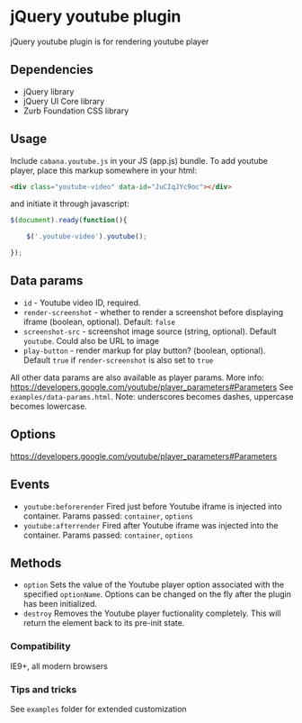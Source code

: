 # jQuery youtube plugin

jQuery youtube plugin is for rendering youtube player

## Dependencies
* jQuery library
* jQuery UI Core library
* Zurb Foundation CSS library

## Usage
Include `cabana.youtube.js` in your JS (app.js) bundle.
To add youtube player, place this markup somewhere in your html:
```html
<div class="youtube-video" data-id="JuCIqJYc9oc"></div>
```
and initiate it through javascript:
```js
$(document).ready(function(){

	$('.youtube-video').youtube();

});
```

## Data params
* `id` - Youtube video ID, required.
* `render-screenshot` - whether to render a screenshot before displaying iframe (boolean, optional). Default: `false`
* `screenshot-src` - screenshot image source (string, optional). Default `youtube`. Could also be URL to image   
* `play-button` - render markup for play button? (boolean, optional). Default `true` if `render-screenshot` is also set to `true`

All other data params are also available as player params. More info: https://developers.google.com/youtube/player_parameters#Parameters
See `examples/data-params.html`. 
Note: underscores becomes dashes, uppercase becomes lowercase.

## Options
https://developers.google.com/youtube/player_parameters#Parameters

## Events
* `youtube:beforerender` Fired just before Youtube iframe is injected into container. Params passed: `container`, `options`
* `youtube:afterrender` Fired after Youtube iframe was injected into the container. Params passed: `container`, `options`

## Methods
* `option` Sets the value of the Youtube player option associated with the specified `optionName`. Options can be changed on the fly after the plugin has been initialized.
* `destroy` Removes the Youtube player fuctionality completely. This will return the element back to its pre-init state.

### Compatibility
IE9+, all modern browsers

### Tips and tricks
See `examples` folder for extended customization
